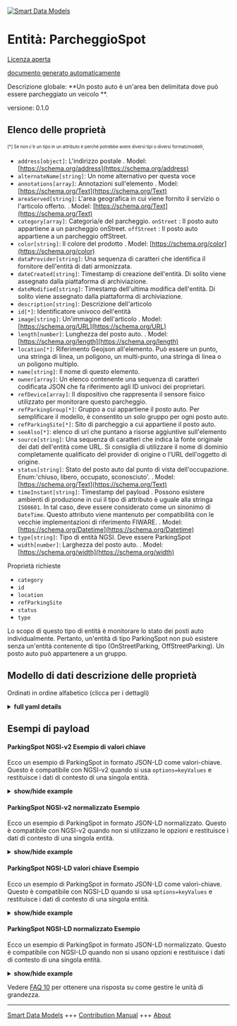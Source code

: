 <!-- 10-Header -->  
[![Smart Data Models](https://smartdatamodels.org/wp-content/uploads/2022/01/SmartDataModels_logo.png "Logo")](https://smartdatamodels.org)  
Entità: ParcheggioSpot  
======================<!-- /10-Header -->  
<!-- 15-License -->  
[Licenza aperta](https://github.com/smart-data-models//dataModel.Parking/blob/master/ParkingSpot/LICENSE.md)  
[documento generato automaticamente](https://docs.google.com/presentation/d/e/2PACX-1vTs-Ng5dIAwkg91oTTUdt8ua7woBXhPnwavZ0FxgR8BsAI_Ek3C5q97Nd94HS8KhP-r_quD4H0fgyt3/pub?start=false&loop=false&delayms=3000#slide=id.gb715ace035_0_60)  
<!-- /15-License -->  
<!-- 20-Description -->  
Descrizione globale: **Un posto auto è un'area ben delimitata dove può essere parcheggiato un veicolo **.  
versione: 0.1.0  
<!-- /20-Description -->  
<!-- 30-PropertiesList -->  

## Elenco delle proprietà  

<sup><sub>[*] Se non c'è un tipo in un attributo è perché potrebbe avere diversi tipi o diversi formati/modelli</sub></sup>.  
- `address[object]`: L'indirizzo postale  . Model: [https://schema.org/address](https://schema.org/address)- `alternateName[string]`: Un nome alternativo per questa voce  - `annotations[array]`: Annotazioni sull'elemento  . Model: [https://schema.org/Text](https://schema.org/Text)- `areaServed[string]`: L'area geografica in cui viene fornito il servizio o l'articolo offerto.  . Model: [https://schema.org/Text](https://schema.org/Text)- `category[array]`: Categoria/e del parcheggio. `onStreet` : Il posto auto appartiene a un parcheggio onStreet. `offStreet` : Il posto auto appartiene a un parcheggio offStreet.  - `color[string]`: Il colore del prodotto  . Model: [https://schema.org/color](https://schema.org/color)- `dataProvider[string]`: Una sequenza di caratteri che identifica il fornitore dell'entità di dati armonizzata.  - `dateCreated[string]`: Timestamp di creazione dell'entità. Di solito viene assegnato dalla piattaforma di archiviazione.  - `dateModified[string]`: Timestamp dell'ultima modifica dell'entità. Di solito viene assegnato dalla piattaforma di archiviazione.  - `description[string]`: Descrizione dell'articolo  - `id[*]`: Identificatore univoco dell'entità  - `image[string]`: Un'immagine dell'articolo  . Model: [https://schema.org/URL](https://schema.org/URL)- `length[number]`: Lunghezza del posto auto.  . Model: [https://schema.org/length](https://schema.org/length)- `location[*]`: Riferimento Geojson all'elemento. Può essere un punto, una stringa di linea, un poligono, un multi-punto, una stringa di linea o un poligono multiplo.  - `name[string]`: Il nome di questo elemento.  - `owner[array]`: Un elenco contenente una sequenza di caratteri codificata JSON che fa riferimento agli ID univoci dei proprietari.  - `refDevice[array]`: Il dispositivo che rappresenta il sensore fisico utilizzato per monitorare questo parcheggio.  - `refParkingGroup[*]`: Gruppo a cui appartiene il posto auto. Per semplificare il modello, è consentito un solo gruppo per ogni posto auto.  - `refParkingSite[*]`: Sito di parcheggio a cui appartiene il posto auto.  - `seeAlso[*]`: elenco di uri che puntano a risorse aggiuntive sull'elemento  - `source[string]`: Una sequenza di caratteri che indica la fonte originale dei dati dell'entità come URL. Si consiglia di utilizzare il nome di dominio completamente qualificato del provider di origine o l'URL dell'oggetto di origine.  - `status[string]`: Stato del posto auto dal punto di vista dell'occupazione. Enum:'chiuso, libero, occupato, sconosciuto'.  . Model: [https://schema.org/Text](https://schema.org/Text)- `timeInstant[string]`: Timestamp del payload . Possono esistere ambienti di produzione in cui il tipo di attributo è uguale alla stringa `ISO8601`. In tal caso, deve essere considerato come un sinonimo di `DateTime`. Questo attributo viene mantenuto per compatibilità con le vecchie implementazioni di riferimento FIWARE.  . Model: [https://schema.org/Datetime](https://schema.org/Datetime)- `type[string]`: Tipo di entità NGSI. Deve essere ParkingSpot  - `width[number]`: Larghezza del posto auto.  . Model: [https://schema.org/width](https://schema.org/width)<!-- /30-PropertiesList -->  
<!-- 35-RequiredProperties -->  
Proprietà richieste  
- `category`  - `id`  - `location`  - `refParkingSite`  - `status`  - `type`  <!-- /35-RequiredProperties -->  
<!-- 40-RequiredProperties -->  
Lo scopo di questo tipo di entità è monitorare lo stato dei posti auto individualmente. Pertanto, un'entità di tipo ParkingSpot non può esistere senza un'entità contenente di tipo (OnStreetParking, OffStreetParking). Un posto auto può appartenere a un gruppo.  
<!-- /40-RequiredProperties -->  
<!-- 50-DataModelHeader -->  
## Modello di dati descrizione delle proprietà  
Ordinati in ordine alfabetico (clicca per i dettagli)  
<!-- /50-DataModelHeader -->  
<!-- 60-ModelYaml -->  
<details><summary><strong>full yaml details</strong></summary>    
```yaml  
ParkingSpot:    
  description: 'A parking spot is an area well delimited where one vehicle can be parked.'    
  properties:    
    address:    
      description: 'The mailing address'    
      properties:    
        addressCountry:    
          description: 'Property. The country. For example, Spain. Model:''https://schema.org/addressCountry'''    
          type: string    
        addressLocality:    
          description: 'Property. The locality in which the street address is, and which is in the region. Model:''https://schema.org/addressLocality'''    
          type: string    
        addressRegion:    
          description: 'Property. The region in which the locality is, and which is in the country. Model:''https://schema.org/addressRegion'''    
          type: string    
        postOfficeBoxNumber:    
          description: 'Property. The post office box number for PO box addresses. For example, 03578. Model:''https://schema.org/postOfficeBoxNumber'''    
          type: string    
        postalCode:    
          description: 'Property. The postal code. For example, 24004. Model:''https://schema.org/https://schema.org/postalCode'''    
          type: string    
        streetAddress:    
          description: 'Property. The street address. Model:''https://schema.org/streetAddress'''    
          type: string    
      type: object    
      x-ngsi:    
        model: https://schema.org/address    
        type: Property    
    alternateName:    
      description: 'An alternative name for this item'    
      type: string    
      x-ngsi:    
        type: Property    
    annotations:    
      description: 'Annotations about the item'    
      items:    
        type: string    
      type: array    
      x-ngsi:    
        model: https://schema.org/Text    
        type: Property    
    areaServed:    
      description: 'The geographic area where a service or offered item is provided'    
      type: string    
      x-ngsi:    
        model: https://schema.org/Text    
        type: Property    
    category:    
      description: 'Category(ies) of the parking spot. `onStreet` : The parking spot belongs to an onStreet parking site. `offStreet` : The parking spot belongs to an offStreet parking site.'    
      items:    
        enum:    
          - onStreet    
          - offStreet    
        type: string    
      minItems: 1    
      type: array    
      uniqueItems: true    
      x-ngsi:    
        type: Property    
    color:    
      description: 'The color of the product'    
      type: string    
      x-ngsi:    
        model: https://schema.org/color    
        type: Property    
    dataProvider:    
      description: 'A sequence of characters identifying the provider of the harmonised data entity.'    
      type: string    
      x-ngsi:    
        type: Property    
    dateCreated:    
      description: 'Entity creation timestamp. This will usually be allocated by the storage platform.'    
      format: date-time    
      type: string    
      x-ngsi:    
        type: Property    
    dateModified:    
      description: 'Timestamp of the last modification of the entity. This will usually be allocated by the storage platform.'    
      format: date-time    
      type: string    
      x-ngsi:    
        type: Property    
    description:    
      description: 'A description of this item'    
      type: string    
      x-ngsi:    
        type: Property    
    id:    
      anyOf: &parkingspot_-_properties_-_owner_-_items_-_anyof    
        - description: 'Property. Identifier format of any NGSI entity'    
          maxLength: 256    
          minLength: 1    
          pattern: ^[\w\-\.\{\}\$\+\*\[\]`|~^@!,:\\]+$    
          type: string    
        - description: 'Property. Identifier format of any NGSI entity'    
          format: uri    
          type: string    
      description: 'Unique identifier of the entity'    
      x-ngsi:    
        type: Property    
    image:    
      description: 'An image of the item'    
      format: uri    
      type: string    
      x-ngsi:    
        model: https://schema.org/URL    
        type: Property    
    length:    
      description: 'Length of the parking spot.'    
      minimum: 0    
      type: number    
      x-ngsi:    
        model: https://schema.org/length    
        type: Property    
    location:    
      description: 'Geojson reference to the item. It can be Point, LineString, Polygon, MultiPoint, MultiLineString or MultiPolygon'    
      oneOf:    
        - description: 'Geoproperty. Geojson reference to the item. Point'    
          properties:    
            bbox:    
              items:    
                type: number    
              minItems: 4    
              type: array    
            coordinates:    
              items:    
                type: number    
              minItems: 2    
              type: array    
            type:    
              enum:    
                - Point    
              type: string    
          required:    
            - type    
            - coordinates    
          title: 'GeoJSON Point'    
          type: object    
        - description: 'Geoproperty. Geojson reference to the item. LineString'    
          properties:    
            bbox:    
              items:    
                type: number    
              minItems: 4    
              type: array    
            coordinates:    
              items:    
                items:    
                  type: number    
                minItems: 2    
                type: array    
              minItems: 2    
              type: array    
            type:    
              enum:    
                - LineString    
              type: string    
          required:    
            - type    
            - coordinates    
          title: 'GeoJSON LineString'    
          type: object    
        - description: 'Geoproperty. Geojson reference to the item. Polygon'    
          properties:    
            bbox:    
              items:    
                type: number    
              minItems: 4    
              type: array    
            coordinates:    
              items:    
                items:    
                  items:    
                    type: number    
                  minItems: 2    
                  type: array    
                minItems: 4    
                type: array    
              type: array    
            type:    
              enum:    
                - Polygon    
              type: string    
          required:    
            - type    
            - coordinates    
          title: 'GeoJSON Polygon'    
          type: object    
        - description: 'Geoproperty. Geojson reference to the item. MultiPoint'    
          properties:    
            bbox:    
              items:    
                type: number    
              minItems: 4    
              type: array    
            coordinates:    
              items:    
                items:    
                  type: number    
                minItems: 2    
                type: array    
              type: array    
            type:    
              enum:    
                - MultiPoint    
              type: string    
          required:    
            - type    
            - coordinates    
          title: 'GeoJSON MultiPoint'    
          type: object    
        - description: 'Geoproperty. Geojson reference to the item. MultiLineString'    
          properties:    
            bbox:    
              items:    
                type: number    
              minItems: 4    
              type: array    
            coordinates:    
              items:    
                items:    
                  items:    
                    type: number    
                  minItems: 2    
                  type: array    
                minItems: 2    
                type: array    
              type: array    
            type:    
              enum:    
                - MultiLineString    
              type: string    
          required:    
            - type    
            - coordinates    
          title: 'GeoJSON MultiLineString'    
          type: object    
        - description: 'Geoproperty. Geojson reference to the item. MultiLineString'    
          properties:    
            bbox:    
              items:    
                type: number    
              minItems: 4    
              type: array    
            coordinates:    
              items:    
                items:    
                  items:    
                    items:    
                      type: number    
                    minItems: 2    
                    type: array    
                  minItems: 4    
                  type: array    
                type: array    
              type: array    
            type:    
              enum:    
                - MultiPolygon    
              type: string    
          required:    
            - type    
            - coordinates    
          title: 'GeoJSON MultiPolygon'    
          type: object    
      x-ngsi:    
        type: Geoproperty    
    name:    
      description: 'The name of this item.'    
      type: string    
      x-ngsi:    
        type: Property    
    owner:    
      description: 'A List containing a JSON encoded sequence of characters referencing the unique Ids of the owner(s)'    
      items:    
        anyOf: *parkingspot_-_properties_-_owner_-_items_-_anyof    
        description: 'Property. Unique identifier of the entity'    
      type: array    
      x-ngsi:    
        type: Property    
    refDevice:    
      description: 'The device representing the physical sensor used to monitor this parking spot.'    
      items:    
        anyOf:    
          - description: 'Property. Identifier format of any NGSI entity'    
            maxLength: 256    
            minLength: 1    
            pattern: ^[\w\-\.\{\}\$\+\*\[\]`|~^@!,:\\]+$    
            type: string    
          - description: 'Property. Identifier format of any NGSI entity'    
            format: uri    
            type: string    
      minItems: 1    
      type: array    
      uniqueItems: true    
      x-ngsi:    
        type: Relationship    
    refParkingGroup:    
      anyOf:    
        - description: 'Property. Identifier format of any NGSI entity'    
          maxLength: 256    
          minLength: 1    
          pattern: ^[\w\-\.\{\}\$\+\*\[\]`|~^@!,:\\]+$    
          type: string    
        - description: 'Property. Identifier format of any NGSI entity'    
          format: uri    
          type: string    
      description: 'Group to which the parking spot belongs to. For model simplification purposes only one group is allowed per parking spot.'    
      x-ngsi:    
        type: Relationship    
    refParkingSite:    
      anyOf:    
        - description: 'Property. Identifier format of any NGSI entity'    
          maxLength: 256    
          minLength: 1    
          pattern: ^[\w\-\.\{\}\$\+\*\[\]`|~^@!,:\\]+$    
          type: string    
        - description: 'Property. Identifier format of any NGSI entity'    
          format: uri    
          type: string    
      description: 'Parking site to which the parking spot belongs to.'    
      x-ngsi:    
        type: Relationship    
    seeAlso:    
      description: 'list of uri pointing to additional resources about the item'    
      oneOf:    
        - items:    
            format: uri    
            type: string    
          minItems: 1    
          type: array    
        - format: uri    
          type: string    
      x-ngsi:    
        type: Property    
    source:    
      description: 'A sequence of characters giving the original source of the entity data as a URL. Recommended to be the fully qualified domain name of the source provider, or the URL to the source object.'    
      type: string    
      x-ngsi:    
        type: Property    
    status:    
      description: 'Status of the parking spot from the point of view of occupancy. Enum:''closed, free, occupied, unknown'''    
      enum:    
        - closed    
        - free    
        - occupied    
        - unknown    
      type: string    
      x-ngsi:    
        model: https://schema.org/Text    
        type: Property    
    timeInstant:    
      description: 'Timestamp of the payload . There can be production environments where the attribute type is equal to the `ISO8601` string. If so, it must be considered as a synonym of `DateTime`. This attribute is kept for backwards compatibility with old FIWARE reference implementations.'    
      format: date-time    
      type: string    
      x-ngsi:    
        model: https://schema.org/Datetime    
        type: Property    
    type:    
      description: 'NGSI Entity type. It has to be ParkingSpot'    
      enum:    
        - ParkingSpot    
      type: string    
      x-ngsi:    
        type: Property    
    width:    
      description: 'Width of the parking spot.'    
      minimum: 0    
      type: number    
      x-ngsi:    
        model: https://schema.org/width    
        type: Property    
  required:    
    - id    
    - location    
    - type    
    - status    
    - category    
    - refParkingSite    
  type: object    
  x-derived-from: ""    
  x-disclaimer: 'Redistribution and use in source and binary forms, with or without modification, are permitted  provided that the license conditions are met. Copyleft (c) 2021 Contributors to Smart Data Models Program'    
  x-license-url: https://github.com/smart-data-models/dataModel.Parking/blob/master/ParkingSpot/LICENSE.md    
  x-model-schema: https://smart-data-models.github.io/dataModel.Parking/ParkingSpot/schema.json    
  x-model-tags: ""    
  x-version: 0.1.0    
```  
</details>    
<!-- /60-ModelYaml -->  
<!-- 70-MiddleNotes -->  
<!-- /70-MiddleNotes -->  
<!-- 80-Examples -->  
## Esempi di payload  
#### ParkingSpot NGSI-v2 Esempio di valori chiave  
Ecco un esempio di ParkingSpot in formato JSON-LD come valori-chiave. Questo è compatibile con NGSI-v2 quando si usa `options=keyValues` e restituisce i dati di contesto di una singola entità.  
<details><summary><strong>show/hide example</strong></summary>    
```json  
{  
  "id": "santander:daoiz_velarde_1_5:3",  
  "type": "ParkingSpot",  
  "name": "A-13",  
  "location": {  
    "type": "Point",  
    "coordinates": [-3.80356167695194, 43.46296641666926]  
  },  
  "status": "free",  
  "category": ["onStreet"],  
  "refParkingSite": "santander:daoiz_velarde_1_5"  
}  
```  
</details>  
#### ParkingSpot NGSI-v2 normalizzato Esempio  
Ecco un esempio di ParkingSpot in formato JSON-LD normalizzato. Questo è compatibile con NGSI-v2 quando non si utilizzano le opzioni e restituisce i dati di contesto di una singola entità.  
<details><summary><strong>show/hide example</strong></summary>    
```json  
{  
  "id": "santander:daoiz_velarde_1_5:3",  
  "type": "ParkingSpot",  
  "status": {  
    "value": "free",  
    "metadata": {  
      "timestamp": {  
        "type": "DateTime",  
        "value": "2018-09-21T12:00:00"  
      },  
      "parkingPermit": {  
        "type": "Property",  
        "value": "yes"  
      }  
    }  
  },  
  "category": {  
    "value": ["onStreet"]  
  },  
  "refParkingSite": {  
    "type": "Relationship",  
    "object": "santander:daoiz_velarde_1_5"  
  },  
  "name": {  
    "value": "A-13"  
  },  
  "location": {  
    "type": "geo:json",  
    "value": {  
      "type": "Point",  
      "coordinates": [-3.80356167695194, 43.46296641666926]  
    }  
  }  
}  
```  
</details>  
#### ParkingSpot NGSI-LD valori chiave Esempio  
Ecco un esempio di ParkingSpot in formato JSON-LD come valori-chiave. Questo è compatibile con NGSI-LD quando si usa `options=keyValues` e restituisce i dati di contesto di una singola entità.  
<details><summary><strong>show/hide example</strong></summary>    
```json  
{  
    "id": "urn:ngsi-ld:ParkingSpot:santander:daoiz_velarde_1_5:3",  
    "type": "ParkingSpot",  
    "category": {  
        "type": "Property",  
        "value": [  
            "onStreet"  
        ]  
    },  
    "location": {  
        "type": "GeoProperty",  
        "value": {  
            "type": "Point",  
            "coordinates": [  
                -3.80356167695194,  
                43.46296641666926  
            ]  
        }  
    },  
    "name": {  
        "type": "Property",  
        "value": "A-13"  
    },  
    "refParkingSite": {  
        "type": "Relationship",  
        "object": "urn:ngsi-ld:ParkingSite:santander:daoiz_velarde_1_5"  
    },  
    "status": {  
        "type": "Property",  
        "value": "free",  
        "observedAt": "2018-09-21T12:00:00Z",  
        "parkingPermit": {  
            "type": "Property",  
            "value": "yes"  
        }  
    },  
    "@context": [  
        "https://uri.etsi.org/ngsi-ld/v1/ngsi-ld-core-context.jsonld",  
        "https://raw.githubusercontent.com/smart-data-models/dataModel.Parking/master/context.jsonld"  
    ]  
}  
```  
</details>  
#### ParkingSpot NGSI-LD normalizzato Esempio  
Ecco un esempio di ParkingSpot in formato JSON-LD normalizzato. Questo è compatibile con NGSI-LD quando non si usano opzioni e restituisce i dati di contesto di una singola entità.  
<details><summary><strong>show/hide example</strong></summary>    
```json  
{  
    "id": "urn:ngsi-ld:ParkingSpot:santander:daoiz_velarde_1_5:3",  
    "type": "ParkingSpot",  
    "category": [  
        "onStreet"  
    ],  
    "location": {  
        "coordinates": [  
            -3.80356167695194,  
            43.46296641666926  
        ],  
        "type": "Point"  
    },  
    "name": "A-13",  
    "refParkingSite": "urn:ngsi-ld:ParkingSite:santander:daoiz_velarde_1_5",  
    "status": "free",  
    "@context": [  
        "https://uri.etsi.org/ngsi-ld/v1/ngsi-ld-core-context.jsonld",  
        "https://raw.githubusercontent.com/smart-data-models/dataModel.Parking/master/context.jsonld"  
    ]  
}  
```  
</details><!-- /80-Examples -->  
<!-- 90-FooterNotes -->  
<!-- /90-FooterNotes -->  
<!-- 95-Units -->  
Vedere [FAQ 10](https://smartdatamodels.org/index.php/faqs/) per ottenere una risposta su come gestire le unità di grandezza.  
<!-- /95-Units -->  
<!-- 97-LastFooter -->  
---  
[Smart Data Models](https://smartdatamodels.org) +++ [Contribution Manual](https://bit.ly/contribution_manual) +++ [About](https://bit.ly/Introduction_SDM)<!-- /97-LastFooter -->  
